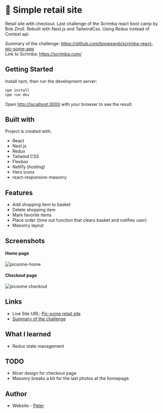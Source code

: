 # 🛒 Simple retail site
Retail site with checkout. Last challenge of the Scrimba react boot camp by Bob Ziroll. Rebuilt with Next.js and TailwindCss. Using Redux instead of Context api.

Summary of the challenge: https://github.com/boneswvb/scrimba-react-pic-some-app <br />
Link to Scrimba: https://scrimba.com/

## Getting Started
Install npm, then run the development server:

```bash
npm install
npm run dev
```
Open [http://localhost:3000](http://localhost:3000) with your browser to see the result.
 
## Built with

Project is created with:

- React
- Next.js
- Redux
- Tailwind CSS
- Flexbox
- Netlify (hosting)
- Hero icons
- react-responsive-masonry

## Features

- Add shopping item to basket
- Delete shopping item 
- Mark favorite items
- Place order (time out function that clears basket and notifies user)
- Masonry layout
 

## Screenshots

#### Home page
 ![picsome-home](https://user-images.githubusercontent.com/17027312/151837965-90758638-47f8-4e98-8568-bb5704603ca8.png)

 #### Checkout page
![picsome checkout](https://user-images.githubusercontent.com/17027312/150189630-b5980b20-e140-47ec-b0a8-553cd79b2017.png)


## Links
- Live Site URL: [Pic-some retail site](https://picsome-onlinestore.netlify.app/)
- [Summary of the challenge](https://github.com/boneswvb/scrimba-react-pic-some-app)

## What I learned

- Redux state management

## TODO

- Nicer design for checkout page
- Masonry breaks a bit for the last photos at the homepage.


## Author

- Website - [Peter](https://peter-portfolio-app.netlify.app/)
